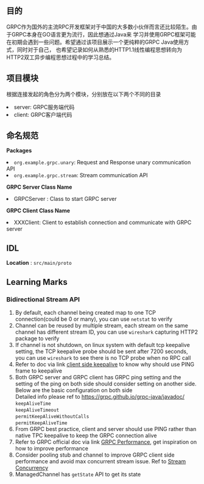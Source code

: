 ## 目的
GRPC作为国外的主流RPC开发框架对于中国的大多数小伙伴而言还比较陌生。由于GRPC本身在GO语言更为流行，因此想通过Java来
学习并使用GRPC框架可能在初期会遇到一些问题。希望通过该项目展示一个更纯粹的GRPC Java使用方式，同时对于自己，
也希望记录如何从熟悉的HTTP1.1线性编程思想转向为HTTP2双工异步编程思想过程中的学习总结。

## 项目模块
根据连接发起的角色分为两个模块，分别放在以下两个不同的目录
<li>server: GRPC服务端代码</li>
<li>client: GRPC客户端代码</li>

## 命名规范
<b>Packages</b>
<li><code>org.example.grpc.unary</code>: Request and Response unary communication API</li>
<li><code>org.example.grpc.stream</code>: Stream communication API</li>

<b>GRPC Server Class Name</b>
<li>GRPCServer : Class to start GRPC server</li>

<b>GRPC Client Class Name</b>
<li>XXXClient: Client to establish connection and communicate with GRPC server</li>

## IDL
<b>Location</b> : <code>src/main/proto</code>

## Learning Marks
### Bidirectional Stream API
1. By default, each channel being created map to one TCP connection(could be 0 or many), you can use <code>netstat</code> to verify
2. Channel can be reused by multiple stream, each stream on the same channel has different stream ID, you can use <code>wireshark</code> capturing HTTP2 package to verify
3. If channel is not shutdown, on linux system with default tcp keepalive setting, the TCP keepalive probe should be sent after 7200 seconds, you can use <code>wireshark</code> to see there is no TCP probe when no RPC call
4. Refer to doc via link <a href="https://github.com/grpc/proposal/blob/master/A8-client-side-keepalive.md">client side keepalive</a> to know why should use PING frame to keepalive
5. Both GRPC server and GRPC client has GRPC ping setting and the setting of the ping on both side should consider setting on another side. Below are the basic configuration on both side<br>
      Detailed info please ref to https://grpc.github.io/grpc-java/javadoc/<br>
      <code>keepAliveTime</code> <br>
      <code>keepAliveTimeout</code> <br>
      <code>permitKeepAliveWithoutCalls</code> <br>
      <code>permitKeepAliveTime</code> <br>
6. From GRPC best practice, client and server should use PING rather than native TPC keepalive to keep the GRPC connection alive  
7. Refer to GRPC official doc via link <a href="https://grpc.io/docs/guides/performance/">GRPC Performance</a>, get inspiration on how to improve performance
8. Consider pooling stub and channel to improve GRPC client side performance and avoid max concurrent stream issue. Ref to <a href="https://httpwg.org/specs/rfc7540.html#rfc.section.5.1.2">Stream Concurrency</a>
9. ManagedChannel has <code>getState</code> API to get its state


